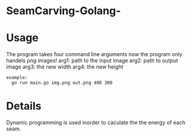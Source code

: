 # SeamCarving-Golang-

# Usage 
 The program takes four command line arguments
    now the program only handels png images!
    arg1: path to the input image
    arg2: path to output image 
    arg3: the new width
    arg4: the new height
    
    example:
      go run main.go img.png out.png 400 300
    
# Details
Dynamic programming is used inorder to caculate the the energy of each seam.
